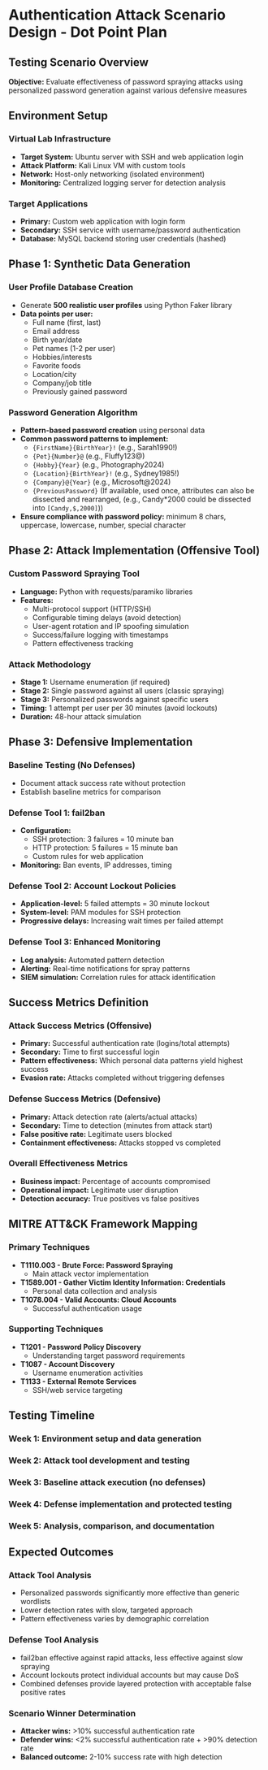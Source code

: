 # Authentication Attack Scenario Design - Dot Point Plan

## **Testing Scenario Overview**
**Objective:** Evaluate effectiveness of password spraying attacks using personalized password generation against various defensive measures

## **Environment Setup**
### **Virtual Lab Infrastructure**
- **Target System:** Ubuntu server with SSH and web application login
- **Attack Platform:** Kali Linux VM with custom tools
- **Network:** Host-only networking (isolated environment)
- **Monitoring:** Centralized logging server for detection analysis

### **Target Applications**
- **Primary:** Custom web application with login form
- **Secondary:** SSH service with username/password authentication
- **Database:** MySQL backend storing user credentials (hashed)

## **Phase 1: Synthetic Data Generation**
### **User Profile Database Creation**
- Generate **500 realistic user profiles** using Python Faker library
- **Data points per user:**
  - Full name (first, last)
  - Email address
  - Birth year/date
  - Pet names (1-2 per user)
  - Hobbies/interests
  - Favorite foods
  - Location/city
  - Company/job title
  - Previously gained password

### **Password Generation Algorithm**
- **Pattern-based password creation** using personal data
- **Common password patterns to implement:**
  - `{FirstName}{BirthYear}!` (e.g., Sarah1990!)
  - `{Pet}{Number}@` (e.g., Fluffy123@)
  - `{Hobby}{Year}` (e.g., Photography2024)
  - `{Location}{BirthYear}!` (e.g., Sydney1985!)
  - `{Company}@{Year}` (e.g., Microsoft@2024)
  - `{PreviousPassword}` (If available, used once, attributes can also be dissected and rearranged, (e.g., Candy*2000 could be dissected into `[Candy,$,2000]`))
- **Ensure compliance with password policy:** minimum 8 chars, uppercase, lowercase, number, special character

## **Phase 2: Attack Implementation (Offensive Tool)**
### **Custom Password Spraying Tool**
- **Language:** Python with requests/paramiko libraries
- **Features:**
  - Multi-protocol support (HTTP/SSH)
  - Configurable timing delays (avoid detection)
  - User-agent rotation and IP spoofing simulation
  - Success/failure logging with timestamps
  - Pattern effectiveness tracking

### **Attack Methodology**
- **Stage 1:** Username enumeration (if required)
- **Stage 2:** Single password against all users (classic spraying)
- **Stage 3:** Personalized passwords against specific users
- **Timing:** 1 attempt per user per 30 minutes (avoid lockouts)
- **Duration:** 48-hour attack simulation

## **Phase 3: Defensive Implementation**
### **Baseline Testing (No Defenses)**
- Document attack success rate without protection
- Establish baseline metrics for comparison

### **Defense Tool 1: fail2ban**
- **Configuration:**
  - SSH protection: 3 failures = 10 minute ban
  - HTTP protection: 5 failures = 15 minute ban
  - Custom rules for web application
- **Monitoring:** Ban events, IP addresses, timing

### **Defense Tool 2: Account Lockout Policies**
- **Application-level:** 5 failed attempts = 30 minute lockout
- **System-level:** PAM modules for SSH protection
- **Progressive delays:** Increasing wait times per failed attempt

### **Defense Tool 3: Enhanced Monitoring**
- **Log analysis:** Automated pattern detection
- **Alerting:** Real-time notifications for spray patterns
- **SIEM simulation:** Correlation rules for attack identification

## **Success Metrics Definition**

### **Attack Success Metrics (Offensive)**
- **Primary:** Successful authentication rate (logins/total attempts)
- **Secondary:** Time to first successful login
- **Pattern effectiveness:** Which personal data patterns yield highest success
- **Evasion rate:** Attacks completed without triggering defenses

### **Defense Success Metrics (Defensive)**
- **Primary:** Attack detection rate (alerts/actual attacks)
- **Secondary:** Time to detection (minutes from attack start)
- **False positive rate:** Legitimate users blocked
- **Containment effectiveness:** Attacks stopped vs completed

### **Overall Effectiveness Metrics**
- **Business impact:** Percentage of accounts compromised
- **Operational impact:** Legitimate user disruption
- **Detection accuracy:** True positives vs false positives

## **MITRE ATT&CK Framework Mapping**

### **Primary Techniques**
- **T1110.003 - Brute Force: Password Spraying**
  - Main attack vector implementation
- **T1589.001 - Gather Victim Identity Information: Credentials**
  - Personal data collection and analysis
- **T1078.004 - Valid Accounts: Cloud Accounts**
  - Successful authentication usage

### **Supporting Techniques**
- **T1201 - Password Policy Discovery**
  - Understanding target password requirements
- **T1087 - Account Discovery** 
  - Username enumeration activities
- **T1133 - External Remote Services**
  - SSH/web service targeting

## **Testing Timeline**
### **Week 1:** Environment setup and data generation
### **Week 2:** Attack tool development and testing
### **Week 3:** Baseline attack execution (no defenses)
### **Week 4:** Defense implementation and protected testing
### **Week 5:** Analysis, comparison, and documentation

## **Expected Outcomes**
### **Attack Tool Analysis**
- Personalized passwords significantly more effective than generic wordlists
- Lower detection rates with slow, targeted approach
- Pattern effectiveness varies by demographic correlation

### **Defense Tool Analysis**
- fail2ban effective against rapid attacks, less effective against slow spraying
- Account lockouts protect individual accounts but may cause DoS
- Combined defenses provide layered protection with acceptable false positive rates

### **Scenario Winner Determination**
- **Attacker wins:** >10% successful authentication rate
- **Defender wins:** <2% successful authentication rate + >90% detection rate
- **Balanced outcome:** 2-10% success rate with high detection